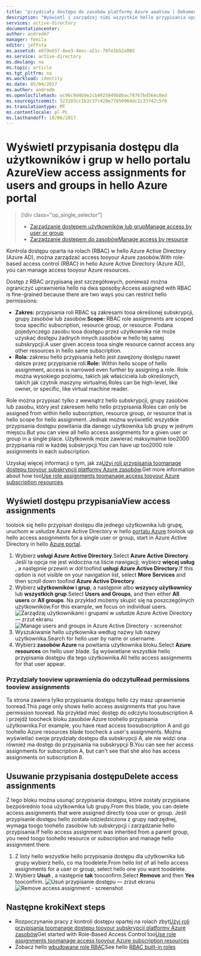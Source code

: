 ```yaml
---
title: "przydziały dostępu do zasobów platformy Azure aaaView | Dokumentacja firmy Microsoft"
description: "Wyświetl i zarządzaj nimi wszystkie hello przypisania opartej na rolach kontroli dostępu dla dowolnego użytkownika lub grupę w hello portalu Azure"
services: active-directory
documentationcenter: 
author: andredm7
manager: femila
editor: jeffsta
ms.assetid: e6f9e657-8ee3-4eec-a21c-78fe1b52a005
ms.service: active-directory
ms.devlang: na
ms.topic: article
ms.tgt_pltfrm: na
ms.workload: identity
ms.date: 05/04/2017
ms.author: andredm
ms.openlocfilehash: ec96c9d4b9e2cb4925949b8bac78767bd564c8ed
ms.sourcegitcommit: 523283cc1b3c37c428e77850964dc1c33742c5f0
ms.translationtype: MT
ms.contentlocale: pl-PL
ms.lasthandoff: 10/06/2017
---
```

# <a name="view-access-assignments-for-users-and-groups-in-hello-azure-portal"></a><span data-ttu-id="620ac-103">Wyświetl przypisania dostępu dla użytkowników i grup w hello portalu Azure</span><span class="sxs-lookup"><span data-stu-id="620ac-103">View access assignments for users and groups in hello Azure portal</span></span>
> [!div class="op_single_selector"]
> * [<span data-ttu-id="620ac-104">Zarządzanie dostępem użytkowników lub grup</span><span class="sxs-lookup"><span data-stu-id="620ac-104">Manage access by user or group</span></span>](role-based-access-control-manage-assignments.md)
> * [<span data-ttu-id="620ac-105">Zarządzanie dostępem do zasobów</span><span class="sxs-lookup"><span data-stu-id="620ac-105">Manage access by resource</span></span>](role-based-access-control-configure.md)

<span data-ttu-id="620ac-106">Kontrola dostępu oparta na rolach (RBAC) w hello Azure Active Directory (Azure AD), można zarządzać access tooyour Azure zasobów.</span><span class="sxs-lookup"><span data-stu-id="620ac-106">With role-based access control (RBAC) in hello Azure Active Directory (Azure AD), you can manage access tooyour Azure resources.</span></span> 

<span data-ttu-id="620ac-107">Dostęp z RBAC przypisaną jest szczegółowych, ponieważ można ograniczyć uprawnienia hello na dwa sposoby:</span><span class="sxs-lookup"><span data-stu-id="620ac-107">Access assigned with RBAC is fine-grained because there are two ways you can restrict hello permissions:</span></span>

* <span data-ttu-id="620ac-108">**Zakres:** przypisania roli RBAC są zakresami tooa określonej subskrypcji, grupy zasobów lub zasobów.</span><span class="sxs-lookup"><span data-stu-id="620ac-108">**Scope:** RBAC role assignments are scoped tooa specific subscription, resource group, or resource.</span></span> <span data-ttu-id="620ac-109">Podana pojedynczego zasobu tooa dostępu przez użytkownika nie może uzyskać dostępu żadnych innych zasobów w hello tej samej subskrypcji.</span><span class="sxs-lookup"><span data-stu-id="620ac-109">A user given access tooa single resource cannot access any other resources in hello same subscription.</span></span>
* <span data-ttu-id="620ac-110">**Rola:** zakresu hello przypisania hello jest zawężony dostępu nawet dalsze przez przypisanie roli.</span><span class="sxs-lookup"><span data-stu-id="620ac-110">**Role:** Within hello scope of hello assignment, access is narrowed even further by assigning a role.</span></span> <span data-ttu-id="620ac-111">Role można wysokiego poziomu, takich jak właściciela lub określonych, takich jak czytnik maszyny wirtualnej.</span><span class="sxs-lookup"><span data-stu-id="620ac-111">Roles can be high-level, like owner, or specific, like virtual machine reader.</span></span>

<span data-ttu-id="620ac-112">Role można przypisać tylko z wewnątrz hello subskrypcji, grupy zasobów lub zasobu, który jest zakresem hello hello przypisania.</span><span class="sxs-lookup"><span data-stu-id="620ac-112">Roles can only be assigned from within hello subscription, resource group, or resource that is hello scope for hello assignment.</span></span> <span data-ttu-id="620ac-113">Jednak można wyświetlić wszystkie przypisania dostępu powitania dla danego użytkownika lub grupy w jednym miejscu.</span><span class="sxs-lookup"><span data-stu-id="620ac-113">But you can view all hello access assignments for a given user or group in a single place.</span></span> <span data-ttu-id="620ac-114">Użytkownik może zawierać maksymalnie too2000 przypisania roli w każdej subskrypcji.</span><span class="sxs-lookup"><span data-stu-id="620ac-114">You can have up too2000 role assignments in each subscription.</span></span> 

<span data-ttu-id="620ac-115">Uzyskaj więcej informacji o tym, jak za[Użyj roli przypisania toomanage dostępu tooyour subskrypcji platformy Azure zasobów](role-based-access-control-configure.md).</span><span class="sxs-lookup"><span data-stu-id="620ac-115">Get more information about how too[Use role assignments toomanage access tooyour Azure subscription resources](role-based-access-control-configure.md).</span></span>

## <a name="view-access-assignments"></a><span data-ttu-id="620ac-116">Wyświetl dostępu przypisania</span><span class="sxs-lookup"><span data-stu-id="620ac-116">View access assignments</span></span>
<span data-ttu-id="620ac-117">toolook się hello przypisań dostępu dla jednego użytkownika lub grupę, uruchom w usłudze Azure Active Directory w hello [portalu Azure](http://portal.azure.com).</span><span class="sxs-lookup"><span data-stu-id="620ac-117">toolook up hello access assignments for a single user or group, start in Azure Active Directory in hello [Azure portal](http://portal.azure.com).</span></span>

1. <span data-ttu-id="620ac-118">Wybierz **usługi Azure Active Directory**.</span><span class="sxs-lookup"><span data-stu-id="620ac-118">Select **Azure Active Directory**.</span></span> <span data-ttu-id="620ac-119">Jeśli ta opcja nie jest widoczna na liście nawigacji, wybierz **więcej usług** , a następnie przewiń w dół toofind **usługi Azure Active Directory**.</span><span class="sxs-lookup"><span data-stu-id="620ac-119">If this option is not visible on your navigation list, select **More Services** and then scroll down toofind **Azure Active Directory**.</span></span>
2. <span data-ttu-id="620ac-120">Wybierz **użytkowników i grup**, a następnie albo **wszyscy użytkownicy** lub **wszystkich grup**.</span><span class="sxs-lookup"><span data-stu-id="620ac-120">Select **Users and Groups**, and then either **All users** or **All groups**.</span></span> <span data-ttu-id="620ac-121">Na przykład możemy skupić się na poszczególnych użytkowników.</span><span class="sxs-lookup"><span data-stu-id="620ac-121">For this example, we focus on individual users.</span></span>
    <span data-ttu-id="620ac-122">![Zarządzaj użytkownikami i grupami w usłudze Azure Active Directory — zrzut ekranu](./media/role-based-access-control-manage-assignments/rbac_users_groups.png)</span><span class="sxs-lookup"><span data-stu-id="620ac-122">![Manage users and groups in Azure Active Directory - screenshot](./media/role-based-access-control-manage-assignments/rbac_users_groups.png)</span></span>
3. <span data-ttu-id="620ac-123">Wyszukiwanie hello użytkownika według nazwy lub nazwy użytkownika.</span><span class="sxs-lookup"><span data-stu-id="620ac-123">Search for hello user by name or username.</span></span>
4. <span data-ttu-id="620ac-124">Wybierz **zasobów Azure** na powitania użytkownika bloku.</span><span class="sxs-lookup"><span data-stu-id="620ac-124">Select **Azure resources** on hello user blade.</span></span> <span data-ttu-id="620ac-125">Są wyświetlane wszystkie hello przypisania dostępu dla tego użytkownika.</span><span class="sxs-lookup"><span data-stu-id="620ac-125">All hello access assignments for that user appear.</span></span>

### <a name="read-permissions-tooview-assignments"></a><span data-ttu-id="620ac-126">Przydziały tooview uprawnienia do odczytu</span><span class="sxs-lookup"><span data-stu-id="620ac-126">Read permissions tooview assignments</span></span>
<span data-ttu-id="620ac-127">Ta strona zawiera tylko przypisania dostępu hello czy masz uprawnienie tooread.</span><span class="sxs-lookup"><span data-stu-id="620ac-127">This page only shows hello access assignments that you have permission tooread.</span></span> <span data-ttu-id="620ac-128">Na przykład mieć dostęp do odczytu toosubscription A i przejdź toocheck bloku zasobów Azure toohello przypisania użytkownika.</span><span class="sxs-lookup"><span data-stu-id="620ac-128">For example, you have read access toosubscription A and go toohello Azure resources blade toocheck a user's assignments.</span></span> <span data-ttu-id="620ac-129">Można wyświetlać swoje przydziały dostępu dla subskrypcji A, ale nie widzi ona również ma dostęp do przypisania na subskrypcji B.</span><span class="sxs-lookup"><span data-stu-id="620ac-129">You can see her access assignments for subscription A, but can't see that she also has access assignments on subscription B.</span></span>

## <a name="delete-access-assignments"></a><span data-ttu-id="620ac-130">Usuwanie przypisania dostępu</span><span class="sxs-lookup"><span data-stu-id="620ac-130">Delete access assignments</span></span>
<span data-ttu-id="620ac-131">Z tego bloku można usunąć przypisania dostępu, które zostały przypisane bezpośrednio tooa użytkownika lub grupy.</span><span class="sxs-lookup"><span data-stu-id="620ac-131">From this blade, you can delete access assignments that were assigned directly tooa user or group.</span></span> <span data-ttu-id="620ac-132">Jeśli przypisanie dostępu hello została odziedziczona z grupy nadrzędnej, wymaga toogo toohello zasobów lub subskrypcji i zarządzanie hello przypisania.</span><span class="sxs-lookup"><span data-stu-id="620ac-132">If hello access assignment was inherited from a parent group, you need toogo toohello resource or subscription and manage hello assignment there.</span></span>

1. <span data-ttu-id="620ac-133">Z listy hello wszystkie hello przypisania dostępu dla użytkownika lub grupy wybierz hello, co ma toodelete.</span><span class="sxs-lookup"><span data-stu-id="620ac-133">From hello list of all hello access assignments for a user or group, select hello one you want toodelete.</span></span>
2. <span data-ttu-id="620ac-134">Wybierz **Usuń** , a następnie **tak** tooconfirm.</span><span class="sxs-lookup"><span data-stu-id="620ac-134">Select **Remove** and then **Yes** tooconfirm.</span></span>
    <span data-ttu-id="620ac-135">![Usuń przypisanie dostępu — zrzut ekranu](./media/role-based-access-control-manage-assignments/delete_assignment.png)</span><span class="sxs-lookup"><span data-stu-id="620ac-135">![Remove access assignment - screenshot](./media/role-based-access-control-manage-assignments/delete_assignment.png)</span></span>

## <a name="next-steps"></a><span data-ttu-id="620ac-136">Następne kroki</span><span class="sxs-lookup"><span data-stu-id="620ac-136">Next steps</span></span>

* <span data-ttu-id="620ac-137">Rozpoczynanie pracy z kontroli dostępu opartej na rolach zbyt[Użyj roli przypisania toomanage dostępu tooyour subskrypcji platformy Azure zasobów](role-based-access-control-configure.md)</span><span class="sxs-lookup"><span data-stu-id="620ac-137">Get started with Role-Based Access Control too[Use role assignments toomanage access tooyour Azure subscription resources](role-based-access-control-configure.md)</span></span>
* <span data-ttu-id="620ac-138">Zobacz hello [wbudowane role RBAC](role-based-access-built-in-roles.md)</span><span class="sxs-lookup"><span data-stu-id="620ac-138">See hello [RBAC built-in roles](role-based-access-built-in-roles.md)</span></span>

